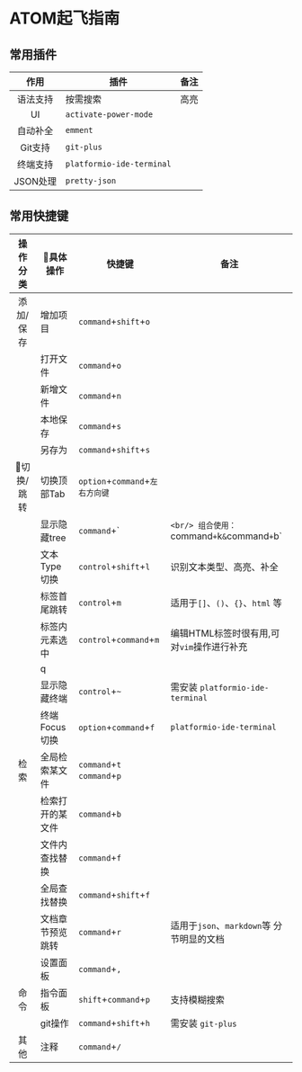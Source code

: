 # ATOM起飞指南

## 常用插件

| 作用 | 插件 | 备注 |
|:-:|-|-|
| 语法支持 | 按需搜索 | 高亮 |
| UI | `activate-power-mode` | |
| 自动补全 | `emment` | |
| Git支持 | `git-plus` | |
| 终端支持 | `platformio-ide-terminal` | |
| JSON处理 | `pretty-json` | |


## 常用快捷键

| 操作分类 | 具体操作 | 快捷键 | 备注 |
|:-:|-|-|-|
| 添加/保存 | 增加项目 | `command`+`shift`+`o` |
| | 打开文件 | `command`+`o` |
| | 新增文件 | `command`+`n` |
| | 本地保存 | `command`+`s` |
| | 另存为 | `command`+`shift`+`s` |
| 切换/跳转 | 切换顶部Tab | `option`+`command`+`左右方向键` |
| | 显示隐藏tree | `command`+`|` <br/> 组合使用： `command`+`k` & `command`+`b`
| | 文本Type切换 | `control`+`shift`+`l` | 识别文本类型、高亮、补全 |
| | 标签首尾跳转 | `control`+`m` | 适用于`[]`、`()`、`{}`、`html` 等 |
| | 标签内元素选中 | `control`+`command`+`m` | 编辑HTML标签时很有用,可对`vim`操作进行补充 |
| | q
| | 显示隐藏终端 | `control`+`~` | 需安装 `platformio-ide-terminal`  |
| | 终端Focus切换 | `option`+`command`+`f` | `platformio-ide-terminal` |
| 检索 | 全局检索某文件 | `command`+`t` <br/> `command`+`p` |
| | 检索打开的某文件 | `command`+`b` |
| | 文件内查找替换 | `command`+`f` |
| | 全局查找替换 | `command`+`shift`+`f` |
| | 文档章节预览跳转 | `command`+`r` | 适用于`json`、`markdown`等 分节明显的文档
| | 设置面板 | `command`+`,` |
| 命令 | 指令面板 | `shift`+`command`+`p` | 支持模糊搜索 |
| | git操作 | `command`+`shift`+`h` | 需安装 `git-plus` |
| 其他 | 注释 | `command`+`/`
